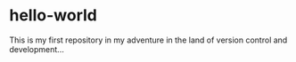 # hello-world
This is my first repository in my adventure in the land of version control and development...
